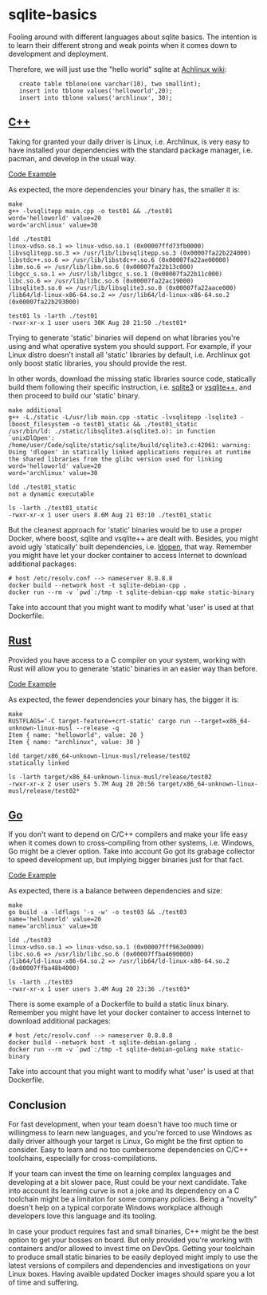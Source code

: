 # sqlite-basics

Fooling around with different languages about sqlite basics. The intention is to learn their different strong and weak points when it comes down to development and  deployment.

Therefore, we will just use the "hello world" sqlite at [Achlinux wiki](https://wiki.archlinux.org/title/SQLite):

       create table tblone(one varchar(10), two smallint);
       insert into tblone values('helloworld',20);
       insert into tblone values('archlinux', 30);

## [C++](test01/)

Taking for granted your daily driver is Linux, i.e. Archlinux, is very easy to have installed your dependencies with the standard package manager, i.e. pacman, and develop in the usual way.

[Code Example](test01/main.cpp)

As expected, the more dependencies your binary has, the smaller it is:

	make
	g++ -lvsqlitepp main.cpp -o test01 && ./test01
	word='helloworld' value=20
	word='archlinux' value=30

	ldd ./test01
	linux-vdso.so.1 => linux-vdso.so.1 (0x00007ffd73fb0000)
	libvsqlitepp.so.3 => /usr/lib/libvsqlitepp.so.3 (0x00007fa22b224000)
	libstdc++.so.6 => /usr/lib/libstdc++.so.6 (0x00007fa22ae00000)
	libm.so.6 => /usr/lib/libm.so.6 (0x00007fa22b13c000)
	libgcc_s.so.1 => /usr/lib/libgcc_s.so.1 (0x00007fa22b11c000)
	libc.so.6 => /usr/lib/libc.so.6 (0x00007fa22ac19000)
	libsqlite3.so.0 => /usr/lib/libsqlite3.so.0 (0x00007fa22aace000)
	/lib64/ld-linux-x86-64.so.2 => /usr/lib64/ld-linux-x86-64.so.2 (0x00007fa22b293000)

	test01 ls -larth ./test01
	-rwxr-xr-x 1 user users 30K Aug 20 21:50 ./test01*

Trying to generate 'static' binaries will depend on what libraries you're using and what operative system you should support. For example, if your Linux distro doesn't install all 'static' libraries by default, i.e. Archlinux got only boost static libraries, you should provide the rest. 

In other words, download the missing static libraries source code, statically build them following their specific instruction, i.e. [sqlite3](https://github.com/sqlite/sqlite) or [vsqlite++](https://github.com/vinzenz/vsqlite--), and then proceed to build our 'static' binary.

	make additional
	g++ -L./static -L/usr/lib main.cpp -static -lvsqlitepp -lsqlite3 -lboost_filesystem -o test01_static && ./test01_static
	/usr/bin/ld: ./static/libsqlite3.a(sqlite3.o): in function `unixDlOpen':
	/home/user/Code/sqlite/static/sqlite/build/sqlite3.c:42061: warning: Using 'dlopen' in statically linked applications requires at runtime the shared libraries from the glibc version used for linking
	word='helloworld' value=20
	word='archlinux' value=30

	ldd ./test01_static 
	not a dynamic executable

	ls -larth ./test01_static 
	-rwxr-xr-x 1 user users 8.6M Aug 21 03:10 ./test01_static

But the cleanest approach for 'static' binaries would be to use a proper Docker, where boost, sqlite and vsqlite++ are dealt with. Besides, you might avoid ugly 'statically' built dependencies, i.e. [ldopen](https://wiki.musl-libc.org/functional-differences-from-glibc.html#Lazy-bindings), that way. Remember you might have let your docker container to access Internet to download additional packages:

	# host /etc/resolv.conf --> nameserver 8.8.8.8
	docker build --network host -t sqlite-debian-cpp .
	docker run --rm -v `pwd`:/tmp -t sqlite-debian-cpp make static-binary

Take into account that you might want to modify what 'user' is used at that Dockerfile.

## [Rust](test02/)

Provided you have access to a C compiler on your system, working with Rust will allow you to generate 'static' binaries in an easier way than before.

[Code Example](test02/src/main.rs)

As expected, the fewer dependencies your binary has, the bigger it is:

	make
	RUSTFLAGS='-C target-feature=+crt-static' cargo run --target=x86_64-unknown-linux-musl --release -q
	Item { name: "helloworld", value: 20 }
	Item { name: "archlinux", value: 30 }

	ldd target/x86_64-unknown-linux-musl/release/test02
	statically linked

	ls -larth target/x86_64-unknown-linux-musl/release/test02
	-rwxr-xr-x 2 user users 5.7M Aug 20 20:56 target/x86_64-unknown-linux-musl/release/test02*

## [Go](test03/)

If you don't want to depend on C/C++ compilers and make your life easy when it comes down to cross-compiling from other systems, i.e. Windows, Go might be a clever option. Take into account Go got its grabage collector to speed development up, but implying bigger binaries just for that fact.

[Code Example](test03/main.go)

As expected, there is a balance between dependencies and size:

	make
	go build -a -ldflags '-s -w' -o test03 && ./test03
	name='helloworld' value=20
	name='archlinux' value=30

	ldd ./test03
	linux-vdso.so.1 => linux-vdso.so.1 (0x00007fff963e0000)
	libc.so.6 => /usr/lib/libc.so.6 (0x00007ffba4690000)
	/lib64/ld-linux-x86-64.so.2 => /usr/lib64/ld-linux-x86-64.so.2 (0x00007ffba48b4000)

	ls -larth ./test03
	-rwxr-xr-x 1 user users 3.4M Aug 20 23:36 ./test03*

There is some example of a  Dockerfile to build a static linux binary. Remember you might have let your docker container to access Internet to download additional packages:

	# host /etc/resolv.conf --> nameserver 8.8.8.8
	docker build --network host -t sqlite-debian-golang .
	docker run --rm -v `pwd`:/tmp -t sqlite-debian-golang make static-binary

Take into account that you might want to modify what 'user' is used at that Dockerfile.

## Conclusion

For fast development, when your team doesn't have too much time or willingmess to learn new languages, and you're forced to use Windows as daily driver although your target is Linux, Go might be the first option to consider. Easy to learn and no too cumbersome dependencies on C/C++ toolchains, especially for cross-compilations.

If your team can invest the time on learning complex languages and developing at a bit slower pace, Rust could be your next candidate. Take into account its learning curve is not a joke and its dependency on a C toolchain might be a limitaton for some company policies. Being a "novelty" doesn't help on a typical corporate Windows workplace although developers love this language and its tooling. 

In case your product requires fast and small binaries, C++ might be the best option to get your bosses on board. But only provided you're working with containers and/or allowed to invest time on DevOps. Getting your toolchain to produce small static binaries to be easily deployed might imply to use the latest versions of compilers and dependencies and investigations on your Linux boxes. Having avaible updated Docker images should spare you a lot of time and suffering.
 
